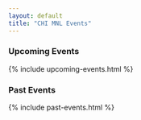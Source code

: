 ```yaml
---
layout: default
title: "CHI MNL Events"
---
```


<section  class = "pt-5 pb-5">
    <div class = "container">
        <h3 class = "font-weight-bolder" >Upcoming Events</h3>
        {% include upcoming-events.html %}
    </div>
</section>

<section  class = "pt-5 pb-5 bg-light">
    <div class = "container">
        <h3 class = "font-weight-bolder" >Past Events</h3>
        {% include past-events.html %}
    </div>
</section>